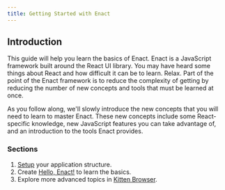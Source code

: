 ```yaml
---
title: Getting Started with Enact
---
```

## Introduction

This guide will help you learn the basics of Enact. Enact is a JavaScript framework built around the React UI library. You may have heard some things about React and how difficult it can be to learn. Relax. Part of the point of the Enact framework is to reduce the complexity of getting by reducing the number of new concepts and tools that must be learned at once.

As you follow along, we'll slowly introduce the new concepts that you will need to learn to master Enact. These new concepts include some React-specific knowledge, new JavaScript features you can take advantage of, and an introduction to the tools Enact provides.

### Sections

1. [Setup](../setup/) your application structure.
2. Create [Hello, Enact!](../hello-enact/) to learn the basics.
3. Explore more advanced topics in [Kitten Browser](../kitten-browser/).
